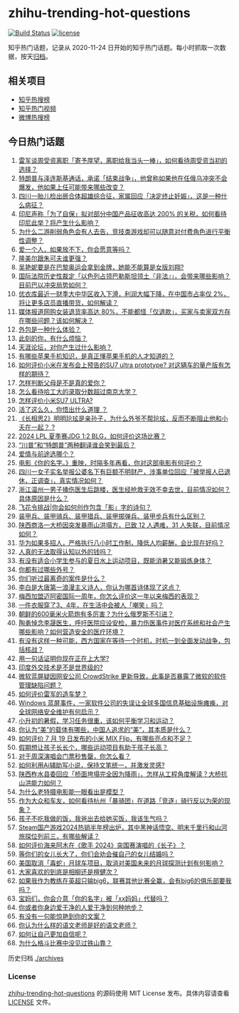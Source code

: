 # zhihu-trending-hot-questions

[![Build Status](https://github.com/justjavac/zhihu-trending-hot-questions/workflows/ci/badge.svg?branch=master)](https://github.com/justjavac/zhihu-trending-hot-questions/actions)
[![license](https://img.shields.io/github/license/justjavac/zhihu-trending-hot-questions)](https://github.com/justjavac/zhihu-trending-hot-questions/blob/master/LICENSE)

知乎热门话题，记录从 2020-11-24
日开始的知乎热门话题。每小时抓取一次数据，按天[归档](./archives)。

## 相关项目

- [知乎热搜榜](https://github.com/justjavac/zhihu-trending-top-search)
- [知乎热门视频](https://github.com/justjavac/zhihu-trending-hot-video)
- [微博热搜榜](https://github.com/justjavac/weibo-trending-hot-search)

## 今日热门话题

<!-- BEGIN -->
<!-- 最后更新时间 Sun Jul 21 2024 05:14:54 GMT+0800 (China Standard Time) -->

1. [雷军谈周受资离职「寄予厚望，离职给我当头一棒」，如何看待周受资当初的选择？](https://www.zhihu.com/question/662047841)
1. [特朗普与泽连斯基通话，承诺「结束战争」，他曾称如果他在任俄乌冲突不会爆发，他如果上任可能带来哪些改变？](https://www.zhihu.com/question/662115111)
1. [四川一胎儿检出嵌合体超雄综合征，家属回应「决定终止妊娠」，这是一种什么病征？](https://www.zhihu.com/question/662107256)
1. [印尼声称「为了自保」拟对部分中国产品征收高达 200% 的关税，如何看待印尼此举？将产生什么影响？](https://www.zhihu.com/question/660696609)
1. [为什么二游削弱角色会有人去告，竞技类游戏却可以随意对付费角色进行平衡性调整？](https://www.zhihu.com/question/661849814)
1. [爱一个人，如果放不下，你会愿意等吗？](https://www.zhihu.com/question/660603534)
1. [隆美尔跟朱可夫谁更强？](https://www.zhihu.com/question/451072832)
1. [吴艳妮要是在巴黎奥运会拿到金牌，她能不能算是女版刘翔?](https://www.zhihu.com/question/662044562)
1. [国际法院历史性裁定「以色列占领巴勒斯坦领土『非法』」，会带来哪些影响？目前巴以冲突局势如何？](https://www.zhihu.com/question/662092248)
1. [优衣库最近一财季大中华区收入下滑，利润大幅下降，在中国市占率仅 2%，将让更多店员直播带货，如何解读？](https://www.zhihu.com/question/662051404)
1. [媒体报道网购女装退货率高达 80%，不能都怪「仅退款」，买家与卖家双方存在哪些问题？该如何解决？](https://www.zhihu.com/question/662084160)
1. [外包是一种什么体验？](https://www.zhihu.com/question/313850393)
1. [此刻的你，有什么烦恼？](https://www.zhihu.com/question/660115789)
1. [天涯论坛，对你产生过什么影响？](https://www.zhihu.com/question/645926728)
1. [有哪些苹果手机知识，是真正懂苹果手机的人才知道的？](https://www.zhihu.com/question/635779594)
1. [如何评价小米在发布会上预告的SU7 ultra prototype? 对这辆车的量产版有怎样的期待？](https://www.zhihu.com/question/662051146)
1. [怎样判断父母是不是真的爱你？](https://www.zhihu.com/question/321353759)
1. [怎么看待哈工大的录取分数超过南京大学？](https://www.zhihu.com/question/662025136)
1. [怎样评价小米SU7 ULTRA?](https://www.zhihu.com/question/662057436)
1. [活了这么久，你悟出什么道理 ？](https://www.zhihu.com/question/658136037)
1. [《长相思2》明明玱玹是亲孙子，为什么外爷不帮玱玹，反而不断阻止他和小夭在一起？ ?](https://www.zhihu.com/question/661877853)
1. [2024 LPL 夏季赛JDG 1:2 BLG，如何评价这场比赛？](https://www.zhihu.com/question/662131383)
1. [“川普”和“特朗普”两种翻译谁会笑到最后？](https://www.zhihu.com/question/47933418)
1. [爱情与前途选哪个？](https://www.zhihu.com/question/660623045)
1. [电影《你的名字。》重映，时隔多年再看，你对这部电影有何评价？](https://www.zhihu.com/question/661690002)
1. [四川一女子实名举报公婆名下有巨额不明财产，涉事单位回应「被举报人已退休，正调查」，真实情况如何？](https://www.zhihu.com/question/662017077)
1. [浙江温州一男子捅伤医生后跳楼，医生经抢救无效不幸去世，目前情况如何？具体原因是什么？](https://www.zhihu.com/question/662028170)
1. [飞花令挑战|你会如何创作包含「影」字的诗句？](https://www.zhihu.com/question/662036659)
1. [装甲兵、装甲骑兵、装甲猎兵、装甲掷弹兵、装甲步兵有什么区别？](https://www.zhihu.com/question/622209724)
1. [陕西商洛一大桥因突发暴雨山洪塌方，已致 12 人遇难，31 人失联，目前情况如何？](https://www.zhihu.com/question/662088831)
1. [华为如果多招人，严格执行八小时工作制，降低人均薪酬，会比现在好吗？](https://www.zhihu.com/question/662018883)
1. [人真的无法取得认知以外的钱吗？](https://www.zhihu.com/question/661906259)
1. [有没有适合小学生参与的夏日水上运动项目，既能消暑又能锻炼身体？](https://www.zhihu.com/question/661959378)
1. [你都有过哪些外号？](https://www.zhihu.com/question/45949542)
1. [你们听过最离奇的案件是什么？](https://www.zhihu.com/question/28518260)
1. [李白是大唐第一浪漫主义诗人，你认为哪首诗体现了这点？](https://www.zhihu.com/question/661843590)
1. [梅西加盟迈阿密国际一周年，你怎么评价这一年以来梅西的表现？](https://www.zhihu.com/question/661877703)
1. [一件衣服穿了3、4年，在生活中会被人「嘲笑」吗？](https://www.zhihu.com/question/659395489)
1. [朝鲜的600毫米火箭炮有多厉害？为什么俄罗斯不引进？](https://www.zhihu.com/question/661264511)
1. [陶勇悼念李晟医生，呼吁医院应设安检，暴力伤医事件对医疗系统和社会产生哪些影响？如何营造安全的医疗环境？](https://www.zhihu.com/question/662104875)
1. [有没有这样一种可能，西方国家在等待一个时机，时机一到全面发动战争，包括核战？](https://www.zhihu.com/question/659218699)
1. [用一句话证明你现在正在上大学?](https://www.zhihu.com/question/659804790)
1. [印度外交技术是不是世界级的?](https://www.zhihu.com/question/466211890)
1. [微软蓝屏疑因网安公司 CrowdStrike 更新导致，此事是否暴露了微软的软件管理缺陷问题？](https://www.zhihu.com/question/662037951)
1. [如何评价雷军的造车梦？](https://www.zhihu.com/question/662006020)
1. [Windows 蓝屏事件，一家软件公司的失误让全球多国信息基础设施瘫痪，对全球网络安全维护有何启示？](https://www.zhihu.com/question/662085626)
1. [小升初的暑假，学习任务很重，该如何平衡学习和运动？](https://www.zhihu.com/question/662039375)
1. [你认为“美”的载体有哪些，中国人追求的“美”，其本质是什么？](https://www.zhihu.com/question/661051626)
1. [如何评价 7 月 19 日发布的小米 MIX Flip，有哪些亮点和不足？](https://www.zhihu.com/question/662047639)
1. [假期想让孩子长长个，哪些运动项目有助于孩子长高？](https://www.zhihu.com/question/662039344)
1. [对于周深演唱会门票秒售罄，你怎么看？](https://www.zhihu.com/question/662046445)
1. [如何利用Ai辅助写小说，保持文笔统一，并激发灵感?](https://www.zhihu.com/question/586181456)
1. [陕西柞水县委回应「桥面垮塌完全因为降雨」，怎样从工程角度解读？大桥抗山洪能力如何？](https://www.zhihu.com/question/662094916)
1. [为什么老特摄电影能一眼看出是模型？](https://www.zhihu.com/question/661758639)
1. [作为大众和车友，如何看待杭州「暴骑团」在道路「竞逐」骑行反以为荣的现象？](https://www.zhihu.com/question/662013071)
1. [孩子不吃我做的饭，我爸出去给她买饭，我该生气吗？](https://www.zhihu.com/question/661838872)
1. [Steam国产游戏2024热销半年榜出炉，其中黑神话悟空、明末千里行和山河旅探位列前三，有哪些解读？](https://www.zhihu.com/question/662052753)
1. [如何评价海来阿木在《歌手 2024》突围赛演唱的《长子》？](https://www.zhihu.com/question/662050813)
1. [等你们的女儿长大了，你们会劝会催自己的女儿结婚吗？](https://www.zhihu.com/question/662005239)
1. [美国取消「毒蛇」月球车项目，取消对美国未来的月球探测计划有何影响？](https://www.zhihu.com/question/661935760)
1. [大家喜欢的到底是相柳还是檀健次？](https://www.zhihu.com/question/661967331)
1. [如果我作为教练在英超只输big6，联赛其他比赛全赢，会有big6的俱乐部要我吗？](https://www.zhihu.com/question/655888094)
1. [宝妈们，你会介意「你的名字」被「xx妈妈」代替吗？](https://www.zhihu.com/question/658936021)
1. [你或者你身边爱干净的人爱干净到何种地步？](https://www.zhihu.com/question/373836486)
1. [有没有一句能惊艳到你的文案？](https://www.zhihu.com/question/661938466)
1. [你认为什么样的语文老师是好的语文老师？](https://www.zhihu.com/question/661730704)
1. [如何让自己更加自信呢？](https://www.zhihu.com/question/662050887)
1. [为什么格斗比赛中没见过铁山靠？](https://www.zhihu.com/question/47405216)

<!-- END -->

历史归档 [./archives](./archives)

### License

[zhihu-trending-hot-questions](https://github.com/justjavac/zhihu-trending-hot-questions)
的源码使用 MIT License 发布。具体内容请查看 [LICENSE](./LICENSE) 文件。
